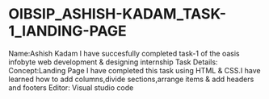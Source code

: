 # OIBSIP_ASHISH-KADAM_TASK-1_lANDING-PAGE
Name:Ashish Kadam I have succesfully completed task-1 of the oasis infobyte web development & designing internship Task Details: Concept:Landing Page I have completed this task using HTML & CSS.I have learned how to add columns,divide sections,arrange items & add headers and footers Editor: Visual studio code
